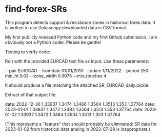 # find-forex-SRs
This program detects support & resistance zones in historical forex data. It is written to use Dukascopy downloaded data in CSV format.

My first publicly released Python code and my first Github submission. I am obviously not a Python coder. Please be gentle!

Testing to verify code:

Run with the provided EURCAD test file as input.
Use these parameters: 

--pair EUR/CAD --fromdate 01/01/2010 --todate 1/11/2022 --period 250 --min_ht 0.02 --zone_width 0.0075 --min_touches 4

It should produce a file matching the attached SR_EURCAD_daily.pickle

Extract of that output file:

  date: 2022-12-30
  1.33937
  1.3474
  1.3486
  1.3504
  1.3513
  1.353
  1.37764
  date: 2023-01-01
  1.33937
  1.3472
  1.3484
  1.3504
  1.3513
  1.353
  1.37764
  date: 2023-01-02
  1.33937
  1.3472
  1.3484
  1.3504
  1.3513
  1.353
  1.37764

(This represents a "feature" that should probably be eliminated: SR data for 2023-01-02 from historical data ending in 2022-07-29 is inappropriate.)
